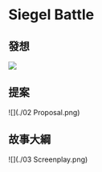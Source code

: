 # Siegel Battle


## 發想
![](https://raw.githubusercontent.com/posetmage/posetmage.github.io/master/Portfolio/Siegel%20Battle/01%20Brainstorming.png)

## 提案
![](./02 Proposal.png)

## 故事大綱
![](./03 Screenplay.png)
